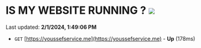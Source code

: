 # IS MY WEBSITE RUNNING ? [![](https://img.shields.io/static/v1?label=Sponsor&message=%E2%9D%A4&logo=GitHub&color=%23fe8e86)](https://github.com/sponsors/<username>)

Last updated: **2/1/2024, 1:49:06 PM**

- `GET` [https://youssefservice.me](https://youssefservice.me) - **Up** (178ms)
